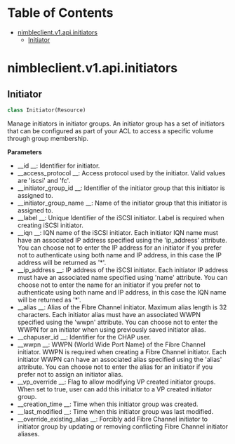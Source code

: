 # Table of Contents

* [nimbleclient.v1.api.initiators](#nimbleclient.v1.api.initiators)
  * [Initiator](#nimbleclient.v1.api.initiators.Initiator)

<a name="nimbleclient.v1.api.initiators"></a>
# nimbleclient.v1.api.initiators

<a name="nimbleclient.v1.api.initiators.Initiator"></a>
## Initiator

```python
class Initiator(Resource)
```

Manage initiators in initiator groups. An initiator group has a set of initiators that can be configured as part of your ACL to access a specific volume through group
membership.

__Parameters__

- __id                      __: Identifier for initiator.
- __access_protocol         __: Access protocol used by the initiator. Valid values are 'iscsi' and 'fc'.
- __initiator_group_id      __: Identifier of the initiator group that this initiator is assigned to.
- __initiator_group_name    __: Name of the initiator group that this initiator is assigned to.
- __label                   __: Unique Identifier of the iSCSI initiator. Label is required when creating iSCSI initiator.
- __iqn                     __: IQN name of the iSCSI initiator. Each initiator IQN name must have an associated IP address specified using the 'ip_address' attribute. You can
                          choose not to enter the IP address for an initiator if you prefer not to authenticate using both name and IP address, in this case the IP address
                          will be returned as '*'.
- __ip_address              __: IP address of the iSCSI initiator. Each initiator IP address must have an associated name specified using 'name' attribute. You can choose not to
                          enter the name for an initiator if you prefer not to authenticate using both name and IP address, in this case the IQN name will be returned as '*'.
- __alias                   __: Alias of the Fibre Channel initiator. Maximum alias length is 32 characters. Each initiator alias must have an associated WWPN specified using the
                          'wwpn' attribute. You can choose not to enter the WWPN for an initiator when using previously saved initiator alias.
- __chapuser_id             __: Identifier for the CHAP user.
- __wwpn                    __: WWPN (World Wide Port Name) of the Fibre Channel initiator. WWPN is required when creating a Fibre Channel initiator. Each initiator WWPN can have an
                          associated alias specified using the 'alias' attribute. You can choose not to enter the alias for an initiator if you prefer not to assign an
                          initiator alias.
- __vp_override             __: Flag to allow modifying VP created initiator groups. When set to true, user can add this initiator to a VP created initiator group.
- __creation_time           __: Time when this initiator group was created.
- __last_modified           __: Time when this initiator group was last modified.
- __override_existing_alias __: Forcibly add Fibre Channel initiator to initiator group by updating or removing conflicting Fibre Channel initiator aliases.

